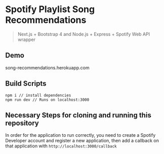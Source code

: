 # Spotify Playlist Song Recommendations

> Next.js + Bootstrap 4 and Node.js + Express + Spotify Web API wrapper

## Demo

song-recommendations.herokuapp.com

## Build Scripts

```
npm i // install dependencies
npm run dev // Runs on localhost:3000
```

## Necessary Steps for cloning and running this repository

In order for the application to run correctly, you need to create a Spotify Developer account and register a new application, then add a callback on that application with `http://localhost:3000/callback`
